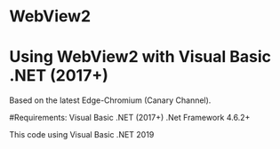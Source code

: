 # WebView2
# Using WebView2 with Visual Basic .NET (2017+) 
Based on the latest Edge-Chromium (Canary Channel).

#Requirements:
Visual Basic .NET (2017+) 
.Net Framework 4.6.2+

This code using Visual Basic .NET 2019
